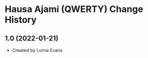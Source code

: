 Hausa Ajami (QWERTY) Change History
====================

1.0 (2022-01-21)
----------------
* Created by Lorna Evans

